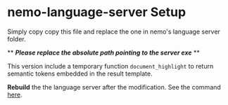 # nemo-language-server Setup

Simply copy copy this file and replace the one in nemo's language server folder.

**
***Please replace the absolute path pointing to the server exe***
**

This version include a temporary function `document_highlight` to return semantic tokens embedded in the result template.

**Rebuild** the the language server after the modification.
See the command [here](https://github.com/knowsys/nemo-vscode-extension).
